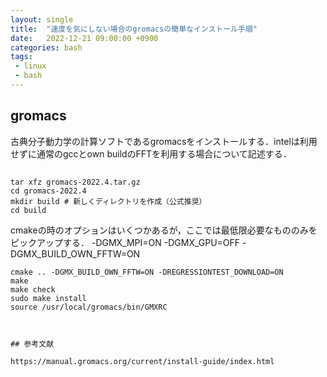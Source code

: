 ```yaml
---
layout: single
title:  "速度を気にしない場合のgromacsの簡単なインストール手順"
date:   2022-12-21 09:00:00 +0900
categories: bash
tags:
 - linux
 - bash
---
```


## gromacs

古典分子動力学の計算ソフトであるgromacsをインストールする．intelは利用せずに通常のgccとown buildのFFTを利用する場合について記述する．


## 

```
tar xfz gromacs-2022.4.tar.gz
cd gromacs-2022.4
mkdir build # 新しくディレクトリを作成（公式推奨）
cd build
```


cmakeの時のオプションはいくつかあるが，ここでは最低限必要なもののみをピックアップする．
-DGMX_MPI=ON -DGMX_GPU=OFF -DGMX_BUILD_OWN_FFTW=ON

``` 
cmake .. -DGMX_BUILD_OWN_FFTW=ON -DREGRESSIONTEST_DOWNLOAD=ON
make
make check
sudo make install
source /usr/local/gromacs/bin/GMXRC



## 参考文献

https://manual.gromacs.org/current/install-guide/index.html

